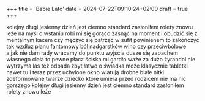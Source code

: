 +++
title = 'Babie Lato'
date = 2024-07-22T09:10:24+02:00
draft = true
+++

kolejny długi jesienny dzień
jest ciemno standard zasłoniłem rolety 
znowu leże 
na myśl o wstaniu robi mi się gorąco 
zasnąć na moment i obudzić się z mentalnym kacem
czy męczyć się patrząc w sufit 
powinienem to zakończyć tak wzdłuż planu 
fantomowy ból nadgarstków
 wino czy przeciwbólowe  
a jak nie dam rady
wracamy do punktu wyjścia
dusze się zapachem własnego ciała 
to pewne 
płacz ściska mi gardło 
waże za dużo żyrandol nie wytrzyma 
las też odpada zbyt łatwo o świadka
może klasycznie tabletki 
nawet tu i teraz 
przez uchylone  okno wlatują drobne białe nitki
zdeformowane twarze 
dziecko które  umiera przed rodzicem 
nie ma nic gorszego 
kolejny długi jesienny dzień
jest ciemno standard zasłoniłem rolety 
znowu leże 


